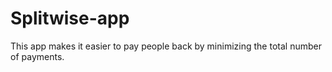# Splitwise-app
This app makes it easier to pay people back by minimizing the total number of payments. 

